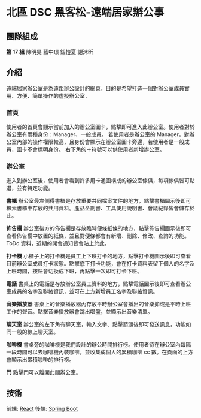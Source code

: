 # 北區 DSC 黑客松-遠端居家辦公事

## 團隊組成

**第 17 組**
陳明昊 藍中璟 鈕愷夏 謝沐昕

## 介紹

遠端居家辦公室是為遠距辦公設計的網頁，目的是希望打造一個對辦公室成員實用、方便、簡單操作的虛擬辦公室．

### 首頁

使用者的首頁會顯示當前加入的辦公室圖卡，點擊即可進入此辦公室。使用者對於辦公室有兩種身份：Manager、一般成員。 若使用者是辦公室的 Manager，對辦公室內部的操作權限較高，且身份會顯示在辦公室圖卡旁邊，若使用者是一般成員，圖卡不會標明身份。 右下角的＋符號可以供使用者新增辦公室。

### 辦公室

進入到辦公室後，使用者會看到許多用卡通圖構成的辦公室傢俱，每項傢俱皆可點選，並有特定功能。

**書櫃**
辦公室最左側得書櫃是存放重要共同檔案文件的地方，點擊書櫃圖示後即可檢索書櫃中存放的共用資料。產品企劃書、工具使用說明書、會議紀錄皆會儲存於此。

**佈告欄**
辦公室後方的佈告欄是存放臨時便條紙條的地方，點擊佈告欄圖示後即可查看佈告欄中放置的紙條，並且對便條都會有新增、刪除、修改、查詢的功能。ToDo 資料，近期的開會通知皆會貼上於此。

**打卡機**
小櫃子上的打卡機是員工上下班打卡的地方，點擊打卡機圖示後即可查看目前辦公室成員打卡狀態。點擊底下打卡功能，會在打卡資料表留下個人的名字及上班時間，按鈕會切換成下班，再點擊一次即可打卡下班。

**電話**
書桌上的電話是存放辦公室員工資料的地方，點擊電話圖示後即可查看辦公室成員的名字及聯絡資訊，並可在上方新增員工名字及聯絡資訊。

**音樂播放器**
書桌上的音樂播放器內存放平時辦公室會播出的音樂抑或是平時上班工作的聲音。點擊音樂播放器會跳出唱盤，並顯示出音樂清單。

**聊天室**
辦公室的左下角有聊天室，輸入文字、點擊箭頭後即可發送訊息，功能如同一般的線上聊天室。

**咖啡機**
書桌旁的咖啡機是我們設計的辦公時間排行榜。使用者待在辦公室內每隔一段時間可以去咖啡機內裝咖啡，並收集成個人的累積咖啡 cc 數。在頁面的上方會顯示出累積咖啡的排行榜。

**門**
點擊門可以離開此間辦公室。

## 技術

前端: [React](https://zh-hant.reactjs.org)
後端: [Spring Boot](https://spring.io/projects/spring-boot)
